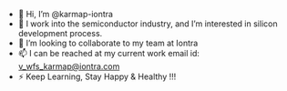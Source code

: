 - 👋 Hi, I’m @karmap-iontra
- 👀 I work into the semiconductor industry, and I’m interested in silicon development process. 
- 💞️ I’m looking to collaborate to my team at Iontra
- 📫 I can be reached at my current work email id: v_wfs_karmap@iontra.com
- ⚡ Keep Learning, Stay Happy & Healthy !!!

<!---
karmap-iontra/karmap-iontra is a ✨ special ✨ repository because its `README.md` (this file) appears on your GitHub profile.
You can click the Preview link to take a look at your changes.
--->
